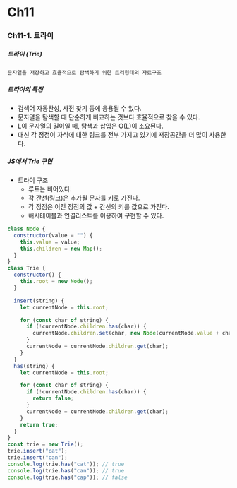 # Ch11
### Ch11-1. 트라이
##### 트라이 (Trie)
    문자열을 저장하고 효율적으로 탐색하기 위한 트리형태의 자료구조
##### 트라이의 특징
- 검색어 자동완성, 사전 찾기 등에 응용될 수 있다.
- 문자열을 탐색할 때 단순하게 비교하는 것보다 효율적으로 찾을 수 있다.
- L이 문자열의 길이일 때, 탐색과 삽입은 O(L)이 소요된다.
- 대신 각 정점이 자식에 대한 링크를 전부 가지고 있기에 저장공간을 더 많이 사용한다.
##### JS에서 Trie 구현
- 트라이 구조
    - 루트는 비어있다.
    - 각 간선(링크)은 추가될 문자를 키로 가진다.
    - 각 정점은 이전 정점의 값 + 간선의 키를 값으로 가진다.
    - 해시테이블과 연결리스트를 이용하여 구현할 수 있다.
```javascript
class Node {
  constructor(value = "") {
    this.value = value;
    this.children = new Map();
  }
}
class Trie {
  constructor() {
    this.root = new Node();
  }

  insert(string) {
    let currentNode = this.root;

    for (const char of string) {
      if (!currentNode.children.has(char)) {
        currentNode.children.set(char, new Node(currentNode.value + char));
      }
      currentNode = currentNode.children.get(char);
    }
  }
  has(string) {
    let currentNode = this.root;

    for (const char of string) {
      if (!currentNode.children.has(char)) {
        return false;
      }
      currentNode = currentNode.children.get(char);
    }
    return true;
  }
}
const trie = new Trie();
trie.insert("cat");
trie.insert("can");
console.log(trie.has("cat")); // true
console.log(trie.has("can")); // true
console.log(trie.has("cap")); // false
```